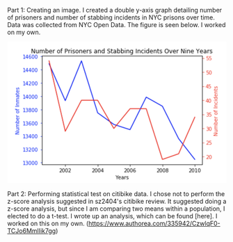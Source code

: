 Part 1: Creating an image. I created a double y-axis graph detailing number of prisoners and number of stabbing incidents in NYC prisons
over time. Data was collected from NYC Open Data. The figure is seen below. I worked on my own. 

![Figure 1](prisoners.png)

Part 2: Performing statistical test on citibike data. I chose not to perform the z-score analysis suggested in sz2404's citibike review. It
suggested doing a z-score analysis, but since I am comparing two means within a population, I elected to do a t-test. I wrote up an
analysis, which can be found [here]. I worked on this on my own.
(https://www.authorea.com/335942/CzwlqF0-TCJo6MmlIik7gg)
